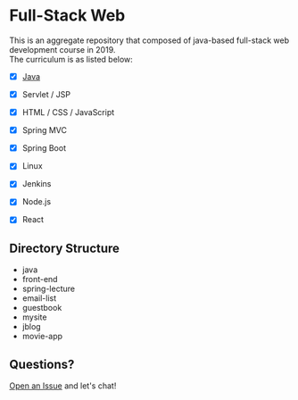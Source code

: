 #  Full-Stack Web
This is an aggregate repository that composed of java-based full-stack web development course in 2019.  
The curriculum is as listed below:  


- [x] [Java](https://github.com/corock/full-stack-web/tree/master/java)
- [x] Servlet / JSP
- [x] HTML / CSS / JavaScript
- [x] Spring MVC
- [x] Spring Boot
- [x] Linux
- [x] Jenkins
- [x] Node.js
- [x] React



## Directory Structure
- java
- front-end
- spring-lecture
- email-list
- guestbook
- mysite
- jblog
- movie-app



## Questions?

[Open an Issue](https://github.com/corock/full-stack-web/issues/new) and let's chat!

